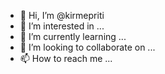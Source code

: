 - 👋 Hi, I’m @kirmepriti
- 👀 I’m interested in ...
- 🌱 I’m currently learning ...
- 💞️ I’m looking to collaborate on ...
- 📫 How to reach me ...

<!---
kirmepriti/kirmepriti is a ✨ special ✨ repository because its `README.md` (this file) appears on your GitHub profile.
You can click the Preview link to take a look at your changes.
--->

